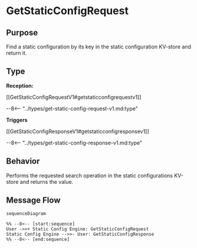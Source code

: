 <div class="message" markdown>


# GetStaticConfigRequest

## Purpose

<!-- --8<-- [start:purpose] -->
Find a static configuration by its key in the static configuration KV-store and return it.
<!-- --8<-- [end:purpose] -->

## Type

<!-- --8<-- [start:type] -->
**Reception:**

[[GetStaticConfigRequestV1#getstaticconfigrequestv1]]

--8<-- "../types/get-static-config-request-v1.md:type"

**Triggers**

[[GetStaticConfigResponseV1#getstaticconfigresponsev1]]

--8<-- "../types/get-static-config-response-v1.md:type"

<!-- --8<-- [end:type] -->

## Behavior

<!-- --8<-- [start:behavior] -->
Performs the requested search operation in the static configurations KV-store and returns the value.
<!-- --8<-- [end:behavior] -->


## Message Flow

<!-- --8<-- [start:messages] -->
```mermaid
sequenceDiagram

%% --8<-- [start:sequence]
User ->>+ Static Config Engine: GetStaticConfigRequest
Static Config Engine -->>- User: GetStaticConfigResponse
%% --8<-- [end:sequence]
```

<!-- --8<-- [end:messages] -->

</div>